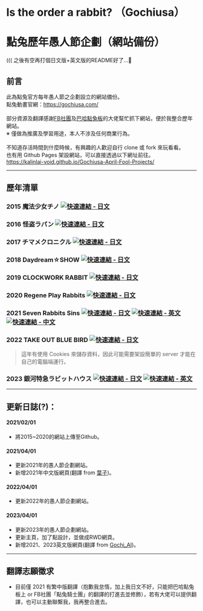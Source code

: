 # Is the order a rabbit? （Gochiusa）
# 點兔歷年愚人節企劃（網站備份）
((( 之後有空再打個日文版+英文版的README好了...🤔

## 前言
此為點兔官方每年愚人節之企劃設立的網站備份。<br>
點兔動畫官網：https://gochiusa.com/<br>
<br>
部分資源及翻譯感謝[FB社團](https://www.facebook.com/groups/1473402019387376)及[巴哈點兔板](https://forum.gamer.com.tw/A.php?bsn=45294)的大佬幫忙抓下網站，便於我整合歷年網站。<br>
※ 僅做為推廣及學習用途，本人不涉及任何商業行為。<br>
<br>
不知道存活時間到什麼時候，有興趣的人歡迎自行 clone 或 fork 來玩看看。<br>
也有用 Github Pages 架設網站，可以直接透過以下網址前往。<br>
https://kalinlai-void.github.io/Gochiusa-April-Fool-Projects/<br>

---
## 歷年清單

### 2015 魔法少女チノ [![快速連結 - 日文](https://img.shields.io/badge/快速連結-日文-blue)](https://kalinlai-void.github.io/Gochiusa-April-Fool-Projects/gochiusa2015/gochiusa.com/af/index.html)

### 2016 怪盗ラパン [![快速連結 - 日文](https://img.shields.io/badge/快速連結-日文-blue)](https://kalinlai-void.github.io/Gochiusa-April-Fool-Projects/gochiusa2016/gochiusa.com/af/index.html)

### 2017 チマメクロニクル [![快速連結 - 日文](https://img.shields.io/badge/快速連結-日文-blue)](https://kalinlai-void.github.io/Gochiusa-April-Fool-Projects/gochiusa2017/gochiusa.com/af/index.html) 

### 2018 Daydream☆SHOW [![快速連結 - 日文](https://img.shields.io/badge/快速連結-日文-blue)](https://kalinlai-void.github.io/Gochiusa-April-Fool-Projects/gochiusa2018/gochiusa.com/af/index.html)

### 2019 CLOCKWORK RABBIT [![快速連結 - 日文](https://img.shields.io/badge/快速連結-日文-blue)](https://kalinlai-void.github.io/Gochiusa-April-Fool-Projects/gochiusa2019/gochiusa.com/index.html)

### 2020 Regene Play Rabbits [![快速連結 - 日文](https://img.shields.io/badge/快速連結-日文-blue)](https://kalinlai-void.github.io/Gochiusa-April-Fool-Projects/gochiusa2020/gochiusa.com/af/index.html)

### 2021 Seven Rabbits Sins [![快速連結 - 日文](https://img.shields.io/badge/快速連結-日文-blue)](https://kalinlai-void.github.io/Gochiusa-April-Fool-Projects/gochiusa2021/gochiusa.com/af/index.html) [![快速連結 - 英文](https://img.shields.io/badge/快速連結-英文-ff69b4)](https://kalinlai-void.github.io/Gochiusa-April-Fool-Projects/gochiusa2021/gochiusa.com/af/index-en.html)  [![快速連結 - 中文](https://img.shields.io/badge/快速連結-中文-active)](https://kalinlai-void.github.io/Gochiusa-April-Fool-Projects/gochiusa2021/gochiusa.com/af/index-zh-tw.html)

### 2022 TAKE OUT BLUE BIRD [![快速連結 - 日文](https://img.shields.io/badge/快速連結-日文-blue)](https://kalinlai-void.github.io/Gochiusa-April-Fool-Projects/gochiusa2022/gochiusa.com/af/index.html)
> 這年有使用 Cookies 來儲存資料，因此可能需要架設簡單的 server 才能在自己的電腦端運行。

### 2023 銀河特急ラビットハウス [![快速連結 - 日文](https://img.shields.io/badge/快速連結-日文-blue)](https://kalinlai-void.github.io/Gochiusa-April-Fool-Projects/gochiusa2023/gochiusa.com/af/index.html) [![快速連結 - 英文](https://img.shields.io/badge/快速連結-英文-ff69b4)](https://kalinlai-void.github.io/Gochiusa-April-Fool-Projects/gochiusa2023/gochiusa.com/af/index-en.html)

---
## 更新日誌(?)：
#### 2021/02/01
- 將2015~2020的網站上傳至Github。
#### 2021/04/01
- 更新2021年的愚人節企劃網站。
- 新增2021年中文版網頁(翻譯 from [葉子](https://drive.google.com/drive/folders/18wBTug8KaPq2TH4SVcePVXZ9SBg5YlVJ?fbclid=IwAR0wG9G2LLAaM3O3X6wLgpqxfR-LARqohXf2t21X1LPas6RZiO9LAfvH1Ac))。
#### 2022/04/01
- 更新2022年的愚人節企劃網站。
#### 2023/04/01
- 更新2023年的愚人節企劃網站。
- 更新主頁，加了點設計，並做成RWD網頁。
- 新增2021、2023英文版網頁(翻譯 from [Gochi_AI](https://github.com/gochiAI))。

---
## 翻譯志願徵求
- 目前僅 2021 有繁中版翻譯（抱歉我怠惰，加上我日文不好，只能把巴哈點兔板上 or FB社團「點兔騎士團」的翻譯的打進去並修飾），若有大佬可以提供翻譯，也可以主動聯繫我，我再整合進去。